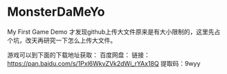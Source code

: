 # MonsterDaMeYo
My First Game Demo
才发现github上传大文件原来是有大小限制的，这里先占个坑，改天再研究一下怎么上传大文件。

游戏可以到下面的下载地址获取：
百度网盘：
链接：https://pan.baidu.com/s/1Pxl6WkvZVk2dWi_rYAx18Q 
提取码：9wyy
